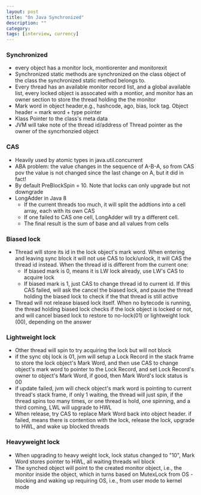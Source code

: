 ```yaml
---
layout: post
title: "On Java Synchronized"
description: ""
category: 
tags: [interview, currency]
---
```


### Synchronized

* every object has a monitor lock, montiorenter and monitorexit
* Synchronized static methods are synchronized on the class object of the class the synchronized static method belongs to. 
* Every thread has an available monitor record list, and a global available list, every locked object is assocated with a montior, and monitor has an owner section to store the thread holding the the monitor
* Mark word in object header,e.g., hashcode, ago, bias, lock tag. Object header = mark word + type pointer
* Klass Pointer to the class's meta data
* JVM will take note of the thread id/address of Thread pointer  as the owner of the syncrhonzied object

### CAS

* Heavily used by atomic types in java.util.concurrent
* ABA problem: the value changes in the sequence of A-B-A, so from CAS pov the value is not changed since the last change on A, but it did in fact!
* By default PreBlockSpin = 10. Note that locks can only upgrade but not downgrade
* LongAdder in Java 8
  * If the current threads too much, it will split the addtions into a cell array, each with its own CAS
  * If one failed to CAS one cell, LongAdder will try a different cell.
  * The final result is the sum of base and all values from cells

### Biased lock

* Thread will store its id in the lock object's mark word. When entering and leaving sync block it will not use CAS to lock/unlock, it will CAS the thread id instead. When the thread id is different from the current one:
  * If biased mark is 0, means it is LW lock already, use LW's CAS to acquire lock
  * If biased mark is 1, just CAS to change thread id to current id. If this CAS failed, will ask the cancel the biased lock, and pause the thread holding the biased lock to check if the that thread is still active
* Thread will not release biased lock itself. When no bytecode is running, the thread holding biased lock checks if the lock object is locked or not, and will cancel biased lock to restore to no-lock(01) or lightweight lock (00), depending on the answer

### Lightweight lock

* Other thread will spin to try acquiring the lock but will not block
* if the sync obj lock is 01, jvm will setup a Lock Record in the stack frame to store the lock object's Mark Word, and then use CAS to change object's mark word to pointer to the Lock Record, and set Lock Record's owner to object's Mark Word, if good, then Mark Word's lock status is 00
* if update failed, jvm will check object's mark word is pointing to current thread's stack frame, if only 1 waiting, the thread will just spin, if the thread spins too many times, or one thread is hold, one spinning, and a third coming, LWL will upgrade to HWL
* When release, try CAS to replace Mark Word back into object header. if failed, means there is contention with the lock, release the lock, upgrade to HWL, and wake up blocked threads

### Heavyweight lock

* When upgrading to heavy weight lock, lock status changed to "10", Mark Word stores pointer to HWL, all waiting threads wil block
* The synched object will point to the created monitor object, i.e., the monitor inside the object, which in turns based on MutexLock from OS - blocking and waking up requiring OS, i.e., from user mode to kernel mode
